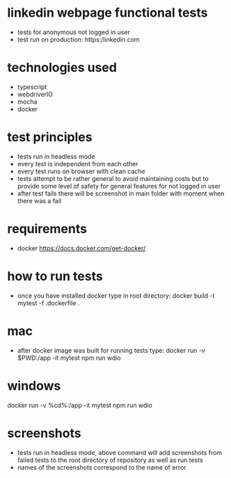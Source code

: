 # linkedin webpage functional tests
- tests for anonymous not logged in user
- test run on production: https:/linkedin.com

# technologies used
- typescript
- webdriverIO
- mocha
- docker

# test principles
- tests run in headless mode
- every test is independent from each other
- every test runs on browser with clean cache
- tests attempt to be rather general to avoid maintaining costs 
    but to provide some level of safety for general features
    for not logged in user
- after test fails there will be screenshot in main folder with moment when there was a fail


# requirements
- docker https://docs.docker.com/get-docker/

# how to run tests
- once you have installed docker type in root directory: 
docker build -t mytest -f .dockerfile .
# mac
- after docker image was built for running tests type:
docker run -v $PWD:/app -it mytest npm run wdio
# windows
docker run -v %cd%:/app -it mytest npm run wdio

# screenshots
- tests run in headless mode, above command will add screenshots from failed tests to the root directory of repository as well as run tests
- names of the screenshots correspond to the name of error


